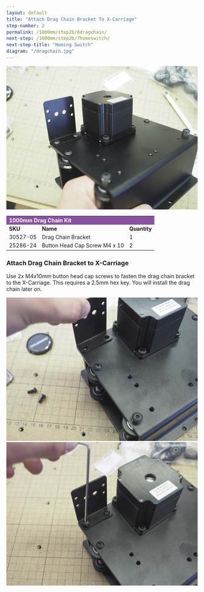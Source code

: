 ```yaml
---
layout: default
title: "Attach Drag Chain Bracket To X-Carriage"
step-number: 2
permalink: /1000mm/step2b/6dragchain/
next-step: /1000mm/step2b/7homeswitch/
next-step-title: "Homing Switch"
diagram: "/dragchain.jpg"
---
```

<img src="../../step2/photo/jpfsP7150160.jpg">

<table>
  <tr>
    <td style="color:#fff;background: #8A52A1" colspan="3">
      <b>1000mm Drag Chain Kit</b>
    </td>
  </tr>
  <tr>
    <td>
      <b>SKU</b>
    </td>
    <td>
      <b>Name</b>
    </td>
    <td>
      <b>Quantity</b>
    </td>
  </tr>
  <tr>
    <td>
      30527-05
    </td>
    <td>
      Drag Chain Bracket
    </td>
    <td>
      1
    </td>
  </tr>
  <tr>
    <td>
      25286-24
    </td>
    <td>
      Button Head Cap Screw M4 x 10
    </td>
    <td>
      2
    </td>
  </tr>
</table>

<h3>Attach Drag Chain Bracket to X-Carriage</h3>

Use 2x M4x10mm button head cap screws to fasten the drag chain bracket to the X-Carriage. This requires a 2.5mm hex key. You will install the drag chain later on.

<img src="../../step2/photo/jpfsP7150153.jpg">
<img src="../../step2/photo/jpfsP7150155.jpg">

